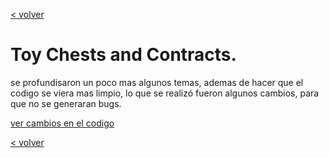 [< volver](../../README.md)
# Toy Chests and Contracts.

se profundisaron un poco mas algunos temas, ademas de hacer que el codigo se viera mas limpio, lo que se realizó fueron algunos cambios, para que no se generaran bugs.

[ver cambios en el codigo](https://github.com/wilberthRA/Proyecto-1-Software-Libre/commit/672951813736644cb2fa3c4a0032082a22247dcc)

[< volver](../../README.md)